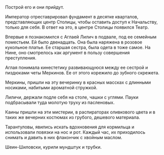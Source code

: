 Построй его и они прийдут.

Император отреставрировал фундамент в десятке кварталов, представляющих центр Столицы, чтобы оставить доступ к Начальству, только для себя. В ответ на это, в центре Столицы появился Театр.

Впервые я познакомился с Аглаей Лилич в подвале, под ее семейным поместьем. Ей было двенадцать. Она была наряжена в розовое кукольное платье. Ее старшая сестра, была одета в тоже самое. На Нине, оно смотрелось как аргумент в пользу совершения преступления.  

Аглая понимала кинестетику развивающуюся между ее сестрой и пиздюками четы Меркинов. Ее от этого корежило до зубного скрежета.

Меркины, пришли на эту вечеринку в красных массках с длинными носиками, набитыми ароматной стружкой.

Лиличи, держали подле себя на столе, чашки с углями. Пауки подбрасывали туда молотую труху из пасленовых.

Каины пришли на эти мистерии, в распираторах оливкового цвета и в таких же вечерних костюмах из грубого, дешевого материала.

Тарантуловы, явились искать вдохновения для кормильца и использовали повязки на нос и рот. Каждый час, их приходилось снимать и давить в них флакончик с хвойным маслом.  
  
Шеин-Шиловски, курили мундштук и трубки.
